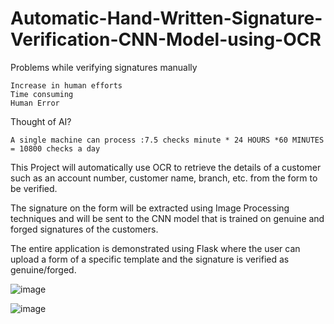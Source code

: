 # Automatic-Hand-Written-Signature-Verification-CNN-Model-using-OCR

Problems while verifying signatures manually

    Increase in human efforts
    Time consuming
    Human Error

Thought of AI?

    A single machine can process :7.5 checks minute * 24 HOURS *60 MINUTES = 10800 checks a day


This Project will automatically use OCR to retrieve the details of a customer such as an account number, customer name, branch, etc. from the form to be verified.

The signature on the form will be extracted using Image Processing techniques and will be sent to the CNN model that is trained on genuine and forged signatures of the customers. 

The entire application is demonstrated using Flask where the user can upload a form of a specific template and the signature is verified as genuine/forged.

![image](https://user-images.githubusercontent.com/13360000/112717952-b7f7ec00-8ee7-11eb-88f9-ce79986b6cb9.png)

![image](https://user-images.githubusercontent.com/13360000/112717953-bfb79080-8ee7-11eb-9646-e309d282c039.png)


